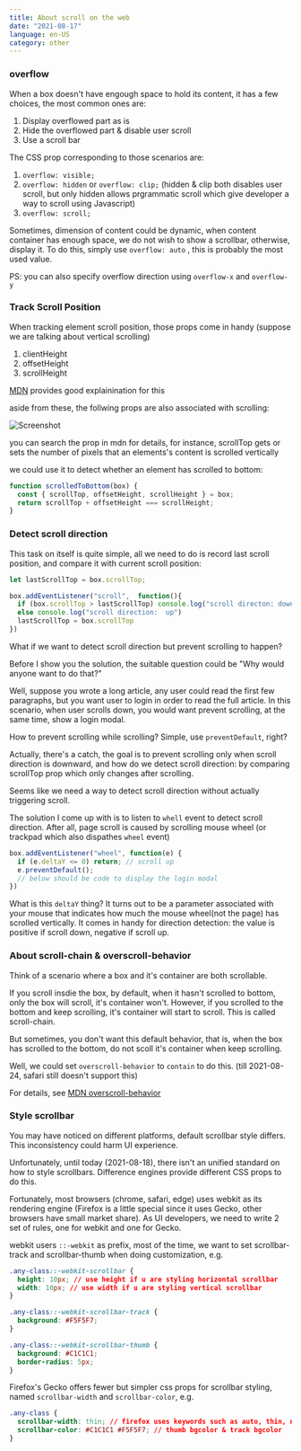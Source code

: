 ```yaml
---
title: About scroll on the web 
date: "2021-08-17"
language: en-US
category: other
---
```


### overflow

When a box doesn't have engough space to hold its content, it has a few choices, the most common ones are:

1. Display overflowed part as is
2. Hide the overflowed part & disable user scroll
3. Use a scroll bar

The CSS prop corresponding to those scenarios are:

1. `overflow: visible;`
2. `overflow: hidden`  or `overflow: clip;` (hidden & clip both disables user scroll, but only hidden allows prgrammatic scroll which give developer a way to scroll using Javascript)
3. `overflow: scroll;`

Sometimes, dimension of content could be dynamic, when content container has enough space, we do not wish to show a scrollbar, otherwise, display it. To do this, simply use `overflow: auto` , this is probably the most used value.

PS: you can also specify overflow direction using `overflow-x` and `overflow-y`

### Track Scroll Position

When tracking element scroll position, those props come in handy (suppose we are talking about vertical scrolling)

1. clientHeight
2. offsetHeight
3. scrollHeight

[MDN](https://developer.mozilla.org/en-US/docs/Web/API/CSS_Object_Model/Determining_the_dimensions_of_elements) provides good explainination for this

aside from these, the follwing props are also associated with scrolling:

![Screenshot](http://realrz.com/pub/img/ss_scroll.png)

you can search the prop in mdn for details, for instance, scrollTop gets or sets the number of pixels that an elements's content is scrolled vertically

we could use it to detect whether an element has scrolled to bottom:

```javascript
function scrolledToBottom(box) {
  const { scrollTop, offsetHeight, scrollHeight } = box;
  return scrollTop + offsetHeight === scrollHeight;
}
```

### Detect scroll direction

This task on itself is quite simple, all we need to do is record last scroll position, and compare it with current scroll position:

```javascript
let lastScrollTop = box.scrollTop;

box.addEventListener("scroll",  function(){
  if (box.scrollTop > lastScrollTop) console.log("scroll directon: down")
  else console.log("scroll direction:  up")
  lastScrollTop = box.scrollTop
})
```

What if we want to detect scroll direction but prevent scrolling to happen?

Before I show you the solution, the suitable question could be "Why would anyone want to do that?"

Well, suppose you wrote a long article, any user could read the first few paragraphs, but you want user to login in order to read the full article. In this scenario, when user scrolls down, you would want prevent scrolling, at the same time, show a login modal.

How to prevent scrolling while scrolling? Simple, use `preventDefault`, right?

Actually, there's a catch, the goal is to prevent scrolling only when scroll direction is downward, and how do we detect scroll direction: by comparing scrollTop prop which only changes after scrolling.

Seems like we need a way to detect scroll direction without actually triggering scroll.

The solution I come up with is to listen to `whell` event  to detect scroll direction. After all, page scroll is caused by scrolling mouse wheel (or trackpad which also dispathes `wheel` event) 

```javascript
box.addEventListener("wheel", function(e) {
  if (e.deltaY <= 0) return; // scroll up
  e.preventDefault();
  // below should be code to display the login modal
})
```

What is this `deltaY` thing? It turns out to be a parameter associated with your mouse that indicates how much the mouse wheel(not the page) has scrolled vertically. It comes in handy for direction detection: the value is positive if scroll down, negative if scroll up. 

### About scroll-chain & overscroll-behavior

Think of a scenario where a box and it's container are both scrollable.

If you scroll insdie the box, by default, when it hasn't scrolled to bottom, only the box will scroll, it's container won't. However, if you scrolled to the bottom and keep scrolling, it's container will start to scroll. This is called scroll-chain.

But sometimes, you don't want this default behavior, that is, when the box has scrolled to the bottom, do not scoll it's container when keep scrolling.

Well, we could set `overscroll-behavior` to `contain` to do this. (till 2021-08-24, safari still doesn't support this)

For details, see [MDN overscroll-behavior](https://developer.mozilla.org/en-US/docs/Web/CSS/overscroll-behavior)

###  Style scrollbar

You may have noticed on different platforms, default scrollbar style differs. This inconsistency could harm UI experience.

Unfortunately, until today (2021-08-18), there isn't an unified standard on how to style scrollbars. Difference engines provide different CSS props to do this.

Fortunately, most browsers (chrome, safari, edge) uses webkit as its rendering engine (Firefox is a little special since it uses Gecko, other browsers have small market share). As UI developers, we need to write 2 set of rules, one for webkit and one for Gecko.

webkit users `::-webkit` as prefix, most of the time, we want to set scrollbar-track and scrollbar-thumb when doing customization, e.g.

```css
.any-class::-webkit-scrollbar {
  height: 10px; // use height if u are styling horizontal scrollbar
  width: 10px; // use width if u are styling vertical scrollbar
}

.any-class::-webkit-scrollbar-track {
  background: #F5F5F7;
}

.any-class::-webkit-scrollbar-thumb {
  background: #C1C1C1;
  border-radius: 5px;
}
```

Firefox's Gecko offers fewer but simpler css props for scrollbar styling, named `scrollbar-width` and `scrollbar-color`, e.g.

```css
.any-class {
  scrollbar-width: thin; // firefox uses keywords such as auto, thin, none
  scrollbar-color: #C1C1C1 #F5F5F7; // thumb bgcolor & track bgcolor
}
```

